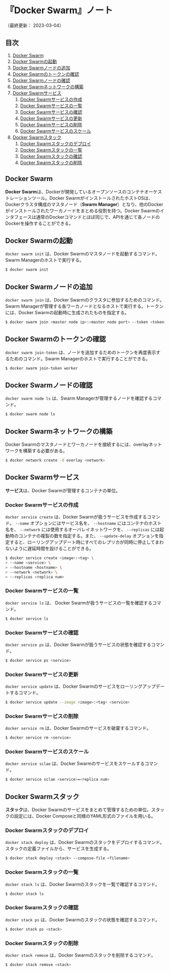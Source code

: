 # 『Docker Swarm』ノート

（最終更新： 2023-03-04）


## 目次

1. [Docker Swarm](#docker-swarm)
1. [Docker Swarmの起動](#docker-swarmの起動)
1. [Docker Swarmノードの追加](#docker-swarmノードの追加)
1. [Docker Swarmのトークンの確認](#docker-swarmのトークンの確認)
1. [Docker Swarmノードの確認](#docker-swarmノードの確認)
1. [Docker Swarmネットワークの構築](#docker-swarmネットワークの構築)
1. [Docker Swarmサービス](#docker-swarmサービス)
	1. [Docker Swarmサービスの作成](#docker-swarmサービスの作成)
	1. [Docker Swarmサービスの一覧](#docker-swarmサービスの一覧)
	1. [Docker Swarmサービスの確認](#docker-swarmサービスの確認)
	1. [Docker Swarmサービスの更新](#docker-swarmサービスの更新)
	1. [Docker Swarmサービスの削除](#docker-swarmサービスの削除)
	1. [Docker Swarmサービスのスケール](#docker-swarmサービスのスケール)
1. [Docker Swarmスタック](#docker-swarmスタック)
	1. [Docker Swarmスタックのデプロイ](#docker-swarmスタックのデプロイ)
	1. [Docker Swarmスタックの一覧](#docker-swarmスタックの一覧)
	1. [Docker Swarmスタックの確認](#docker-swarmスタックの確認)
	1. [Docker Swarmスタックの削除](#docker-swarmスタックの削除)


## Docker Swarm

**Docker Swarm**は、Dockerが開発しているオープンソースのコンテナオーケストレーションツール。Docker SwarmがインストールされたホストOSは、Dockerクラスタ構成のマスタノード（**Swarm Manager**）となり、他のDockerがインストールされたワーカノードをまとめる役割を持つ。Docker Swarmのインタフェースは通常のDockerコマンドとほぼ同じで、APIを通じて各ノードのDockerを操作することができる。


## Docker Swarmの起動

`docker swarm init` は、Docker Swarmのマスタノードを起動するコマンド。Swarm Managerのホストで実行する。

```sh
$ docker swarm init
```


## Docker Swarmノードの追加

`docker swarm join` は、Docker Swarmのクラスタに参加するためのコマンド。Swarm Managerが管理する各ワーカノードとなるホストで実行する。トークンには、Docker Swarmの起動時に生成されたものを指定する。

```sh
$ docker swarm join <master node ip>:<master node port> --token <token>
```


## Docker Swarmのトークンの確認

`docker swarm join-token` は、ノードを追加するためのトークンを再度表示するためのコマンド。Swarm Managerのホストで実行することができる。

```sh
$ docker swarm join-token worker
```


## Docker Swarmノードの確認

`docker swarm node ls` は、Swarm Managerが管理するノードを確認するコマンド。

```sh
$ docker swarm node ls
```


## Docker Swarmネットワークの構築

Docker Swarmのマスタノードとワーカノードを接続するには、overlayネットワークを構築する必要がある。

```sh
$ docker network create -d overlay <network>
```


## Docker Swarmサービス

**サービス**は、Docker Swarmが管理するコンテナの単位。

### Docker Swarmサービスの作成

`docker service create` は、Docker Swarmが扱うサービスを作成するコマンド。 `--name` オプションにはサービス名を、 `--hostname` にはコンテナのホスト名を、 `--network` には使用するオーバレイネットワークを、 `--replicas` には起動時のコンテナの複製の数を指定する。また、 `--update-delay` オプションを指定すると、ローリングアップデート時にすべてのレプリカが同時に停止してまわないように遅延時間を設けることができる。

```sh
$ docker service create <image>:<tag> \
> --name <service> \
> --hostname <hostname> \
> --network <network> \
> --replicas <replica num>
```

### Docker Swarmサービスの一覧

`docker service ls` は、 Docker Swarmが扱うサービスの一覧を確認するコマンド。

```sh
$ docker service ls
```

### Docker Swarmサービスの確認

`docker service ps` は、Docker Swarmが扱うサービスの状態を確認するコマンド。

```sh
$ docker service ps <service>
```

### Docker Swarmサービスの更新

`docker service update` は、Docker Swarmのサービスをローリングアップデートするコマンド。

```sh
$ docker service update --image <image>:<tag> <service>
```

### Docker Swarmサービスの削除

`docker service rm` は、Docker Swarmのサービスを破棄するコマンド。

```sh
$ docker service rm <service>
```

### Docker Swarmサービスのスケール

`docker service sclae` は、Docker Swarmのサービスをスケールするコマンド。

```sh
$ docker service sclae <service>=<replica num>
```


## Docker Swarmスタック

**スタック**は、Docker Swarmのサービスをまとめて管理するための単位。スタックの設定には、Docker Composeと同様のYAML形式のファイルを用いる。

### Docker Swarmスタックのデプロイ

`docker stack deploy` は、Docker Swarmのスタックをデプロイするコマンド。スタックの定義ファイルから、サービスを生成する。

```sh
$ docker stack deploy <stack> --compose-file <filename>
```

### Docker Swarmスタックの一覧

`docker stack ls` は、Docker Swarmのスタックを一覧で確認するコマンド。

```sh
$ docker stack ls
```

### Docker Swarmスタックの確認

`docker stack ps` は、Docker Swarmのスタックの状態を確認するコマンド。

```sh
$ docker stack ps <stack>
```

### Docker Swarmスタックの削除

`docker stack remove` は、Docker Swarmのスタックを削除するコマンド。

```sh
$ docker stack remove <stack>
```
